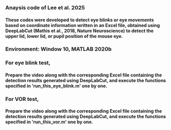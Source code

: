 ### Anaysis code of Lee et al. 2025
#### These codes were developed to detect eye blinks or eye movements based on coordinate information written in an Excel file, obtained using DeepLabCut (Mathis et al., 2018, Nature Neuroscience) to detect the upper lid, lower lid, or pupil position of the mouse eye.
### Environment: Window 10, MATLAB 2020b
### For eye blink test, 
#### Prepare the video along with the corresponding Excel file containing the detection results generated using DeepLabCut, and execute the functions specified in 'run_this_eye_blink.m' one by one.
### For VOR test, 
#### Prepare the video along with the corresponding Excel file containing the detection results generated using DeepLabCut, and execute the functions specified in 'run_this_vor.m' one by one.
